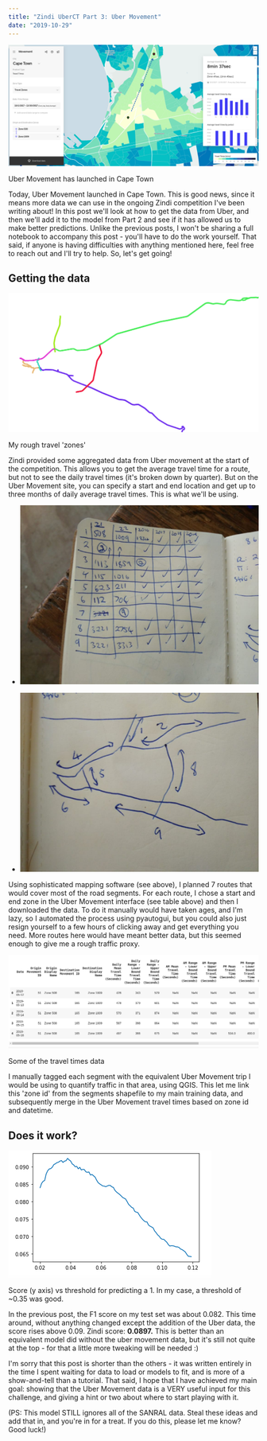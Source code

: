 ```yaml
---
title: "Zindi UberCT Part 3: Uber Movement"
date: "2019-10-29"
---
```


![](images/wordpress_export/2019/10/screenshot-from-2019-10-29-10-46-36.png?w=1024)

Uber Movement has launched in Cape Town

Today, Uber Movement launched in Cape Town. This is good news, since it means more data we can use in the ongoing Zindi competition I've been writing about! In this post we'll look at how to get the data from Uber, and then we'll add it to the model from Part 2 and see if it has allowed us to make better predictions. Unlike the previous posts, I won't be sharing a full notebook to accompany this post - you'll have to do the work yourself. That said, if anyone is having difficulties with anything mentioned here, feel free to reach out and I'll try to help. So, let's get going!

## Getting the data

![](images/wordpress_export/2019/10/screenshot-from-2019-10-29-10-08-52.png?w=1024)

My rough travel 'zones'

Zindi provided some aggregated data from Uber movement at the start of the competition. This allows you to get the average travel time for a route, but not to see the daily travel times (it's broken down by quarter). But on the Uber Movement site, you can specify a start and end location and get up to three months of daily average travel times. This is what we'll be using.

- ![](images/wordpress_export/2019/10/table.jpeg?w=1024)
    
- ![](images/wordpress_export/2019/10/map.jpeg?w=1024)
    

Using sophisticated mapping software (see above), I planned 7 routes that would cover most of the road segments. For each route, I chose a start and end zone in the Uber Movement interface (see table above) and then I downloaded the data. To do it manually would have taken ages, and I'm lazy, so I automated the process using pyautogui, but you could also just resign yourself to a few hours of clicking away and get everything you need. More routes here would have meant better data, but this seemed enough to give me a rough traffic proxy.

![](images/wordpress_export/2019/10/screenshot-from-2019-10-29-11-34-13.png?w=1024)

Some of the travel times data

I manually tagged each segment with the equivalent Uber Movement trip I would be using to quantify traffic in that area, using QGIS. This let me link this 'zone id' from the segments shapefile to my main training data, and subsequently merge in the Uber Movement travel times based on zone id and datetime.

## Does it work?

![](images/wordpress_export/2019/10/screenshot-from-2019-10-29-16-25-32.png?w=409)

Score (y axis) vs threshold for predicting a 1. In my case, a threshold of ~0.35 was good.

In the previous post, the F1 score on my test set was about 0.082. This time around, without anything changed except the addition of the Uber data, the score rises above 0.09. Zindi score: **0.0897.** This is better than an equivalent model did without the uber movement data, but it's still not quite at the top - for that a little more tweaking will be needed :)

I'm sorry that this post is shorter than the others - it was written entirely in the time I spent waiting for data to load or models to fit, and is more of a show-and-tell than a tutorial. That said, I hope that I have achieved my main goal: showing that the Uber Movement data is a VERY useful input for this challenge, and giving a hint or two about where to start playing with it.

(PS: This model STILL ignores all of the SANRAL data. Steal these ideas and add that in, and you're in for a treat. If you do this, please let me know? Good luck!)
